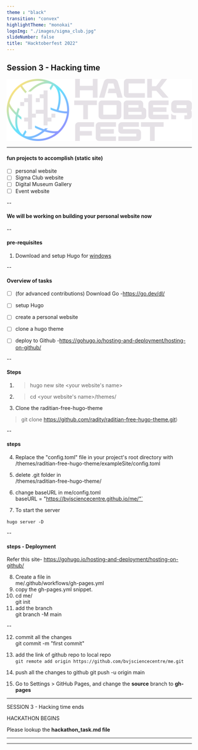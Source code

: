 ```yaml
---
theme : "black"
transition: "convex"
highlightTheme: "monokai"
logoImg: "./images/sigma_club.jpg"
slideNumber: false
title: "Hacktoberfest 2022"
---
```


<link rel="stylesheet" href="https://cdnjs.cloudflare.com/ajax/libs/reveal.js/4.4.0/reveal.min.css">
<link rel="stylesheet" href="https://cdnjs.cloudflare.com/ajax/libs/reveal.js/4.4.0/reveal.js">
<link rel="stylesheet" href="https://cdnjs.cloudflare.com/ajax/libs/reveal.js/4.4.0/theme/black.min.css">
<link rel="stylesheet" href="https://cdnjs.cloudflare.com/ajax/libs/reveal.js/4.4.0/plugin/highlight/highlight.min.js">

<!-- .slide: data-background="bvjsc-54*54.png" -->


## Session 3 - Hacking time

![Hacktoberfest](./images/Hfest-Logo-2-Color-Manga%402x.png)

---

#### fun projects to accomplish (static site)

- [ ] personal website
- [ ] Sigma Club website
- [ ] Digital Museum Gallery
- [ ] Event website

--

#### We will be working on building your personal website now

--

#### pre-requisites

1. Download and setup Hugo for [windows](https://gohugo.io/getting-started/installing/#windows)

--

#### Overview of tasks

- [ ] (for advanced contributions) Download Go -https://go.dev/dl/ 

- [ ] setup Hugo
- [ ] create a personal website
- [ ] clone a hugo theme
- [ ] deploy to Github -https://gohugo.io/hosting-and-deployment/hosting-on-github/

--

#### Steps

1. >hugo new site <your website's name>
2. >cd <your website's name>/themes/
3. Clone the raditian-free-hugo-theme
> git clone https://github.com/radity/raditian-free-hugo-theme.git)

--

#### steps

4.  Replace the "config.toml" file in your project's root directory with /themes/raditian-free-hugo-theme/exampleSite/config.toml
5. delete .git folder in   
/themes/raditian-free-hugo-theme/  
1. change baseURL in me/config.toml  
baseURL = "https://bvjsciencecentre.github.io/me/"`

7. To start the server
 
`hugo server -D`

--

#### steps - Deployment

Refer this site- https://gohugo.io/hosting-and-deployment/hosting-on-github/

8. Create a file in   
me/.github/workflows/gh-pages.yml
9. copy the gh-pages.yml snippet.
10. cd me/   
git init
11. add the branch   
git branch -M main

--

12. commit all the changes    
git commit -m "first commit"

13. add the link of github repo to local repo   
`git remote add origin https://github.com/bvjsciencecentre/me.git`
14. push all the changes to github    git push -u origin main
15.  Go to Settings > GitHub Pages, and change the **source** branch to **gh-pages**

---

SESSION 3 - Hacking time ends

HACKATHON BEGINS

Please lookup the **hackathon_task.md file**

---


---